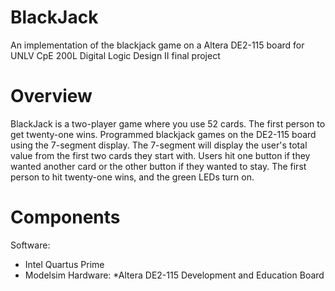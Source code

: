 # BlackJack
An implementation of the blackjack game on a Altera DE2-115 board for UNLV CpE 200L Digital Logic Design II final project

# Overview
BlackJack is a two-player game where you use 52 cards. The first person to get twenty-one wins. Programmed blackjack games on the DE2-115 board using the 7-segment display. The 7-segment will display the user's total value from the first two cards they start with. Users hit one button if they wanted another card or the other button if they wanted to stay. The first person to hit twenty-one wins, and the green LEDs turn on.

# Components
Software:
* Intel Quartus Prime
* Modelsim
Hardware:
*Altera DE2-115 Development and Education Board
